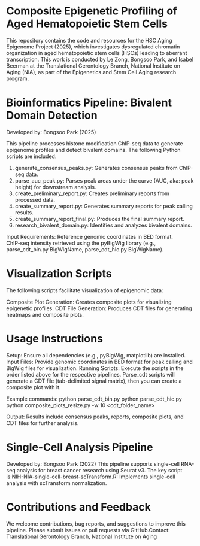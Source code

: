 # Composite Epigenetic Profiling of Aged Hematopoietic Stem Cells
This repository contains the code and resources for the HSC Aging Epigenome Project (2025), which investigates dysregulated chromatin organization in aged hematopoietic stem cells (HSCs) leading to aberrant transcription. This work is conducted by Le Zong, Bongsoo Park, and Isabel Beerman at the Translational Gerontology Branch, National Institute on Aging (NIA), as part of the Epigenetics and Stem Cell Aging research program.

# Bioinformatics Pipeline: Bivalent Domain Detection
Developed by: Bongsoo Park (2025)

This pipeline processes histone modification ChIP-seq data to generate epigenome profiles and detect bivalent domains. 
The following Python scripts are included:

1. generate_consensus_peaks.py: Generates consensus peaks from ChIP-seq data.
2. parse_auc_peak.py: Parses peak areas under the curve (AUC, aka: peak height) for downstream analysis.
3. create_preliminary_report.py: Creates preliminary reports from processed data.
4. create_summary_report.py: Generates summary reports for peak calling results.
5. create_summary_report_final.py: Produces the final summary report.
6. research_bivalent_domain.py: Identifies and analyzes bivalent domains.

Input Requirements:  Reference genomic coordinates in BED format.  
ChIP-seq intensity retrieved using the pyBigWig library (e.g., parse_cdt_bin.py BigWigName, parse_cdt_hic.py BigWigName).

# Visualization Scripts
The following scripts facilitate visualization of epigenomic data:

Composite Plot Generation: Creates composite plots for visualizing epigenetic profiles.
CDT File Generation: Produces CDT files for generating heatmaps and composite plots.

# Usage Instructions
Setup: Ensure all dependencies (e.g., pyBigWig, matplotlib) are installed.
Input Files: Provide genomic coordinates in BED format for peak calling and BigWig files for visualization.
Running Scripts: Execute the scripts in the order listed above for the respective pipelines. 
Parse_cdt scripts will generate a CDT file (tab-delimited signal matrix), then you can create a composite plot with it. 

Example commands:
python parse_cdt_bin.py <BigWigName>
python parse_cdt_hic.py <BigWigName>
python composite_plots_resize.py -w 10 <cdt_folder_name>

Output: Results include consensus peaks, reports, composite plots, and CDT files for further analysis.

# Single-Cell Analysis Pipeline
Developed by: Bongsoo Park (2022)
This pipeline supports single-cell RNA-seq analysis for breast cancer research using Seurat v3. 
The key script is:NIH-NIA-single-cell-breast-scTransform.R: Implements single-cell analysis with scTransform normalization.

# Contributions and Feedback
We welcome contributions, bug reports, and suggestions to improve this pipeline. Please submit issues or pull requests via GitHub.Contact:
Translational Gerontology Branch, National Institute on Aging

